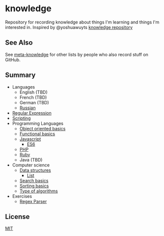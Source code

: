 # knowledge
Repository for recording knowledge about things I'm learning and things I'm interested in. Inspired by @yoshuawuyts [knowledge repository](https://github.com/yoshuawuyts/knowledge)

## See Also

See [meta-knowledge](https://github.com/RichardLitt/meta-knowledge) for other lists by people who also record stuff on GitHub.

## Summary

* Languages
  * English (TBD)
  * French (TBD)
  * German (TBD)
  * [Russian](./languages/russian.md)
* [Regular Expression](/.regular-expression.md)
* [Scripting](/.scripting.md)
* Programming Languages
  * [Object oriented basics](./programming-langagues/object-oriented-basics.md)
  * [Functional basics](./programming-langagues/functional-basics.md)
  * [Javascript](./programming-languages/javascript/)
    * [ES6](./programming-languages/javascript/es6.md)
  * [PHP](./programming-languages/php.md)
  * [Ruby](./programming-languages/ruby.md)
  * Java (TBD)
* Computer science
  * [Data structures](./computer-science/data-structures/readme.md)
    * [List](./computer-science/data-structures/list.md)
  * [Search basics](./computer-science/search-basics.md)
  * [Sorting basics](./computer-science/sorting-basics.md)
  * [Type of algorithms](./computer-science/types-of-algorithms.md)
* Exercises
  * [Regex Parser](./exercises/regex-parser.md)

## License
[MIT](https://tldrlegal.com/license/mit-license)
